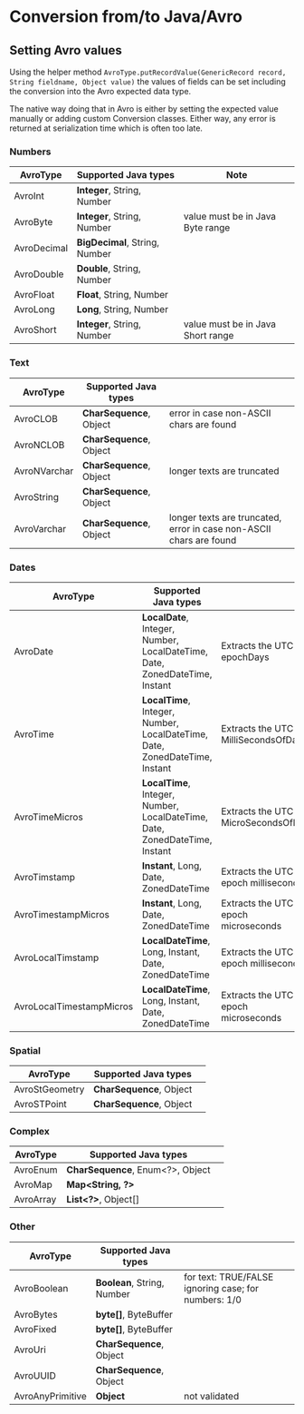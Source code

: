 # Conversion from/to Java/Avro


## Setting Avro values

Using the helper method `AvroType.putRecordValue(GenericRecord record, String fieldname, Object value)` the values of fields can be set including the conversion into the Avro expected data type.

The native way doing that in Avro is either by setting the expected value manually or adding custom Conversion classes. Either way, any error is returned at serialization time which is often too late.

### Numbers

| AvroType    | Supported Java types             | Note |
|-------------|----------------------------------|------|
| AvroInt     | **Integer**, String, Number      |      |
| AvroByte    | **Integer**, String, Number      | value must be in Java Byte range |
| AvroDecimal | **BigDecimal**, String, Number   |      |
| AvroDouble  | **Double**, String, Number       |      |
| AvroFloat   | **Float**, String, Number        |      |
| AvroLong    | **Long**, String, Number         |      |
| AvroShort   | **Integer**, String, Number      | value must be in Java Short range |

### Text

| AvroType     | Supported Java types             |      |
|--------------|----------------------------------|------|
| AvroCLOB     | **CharSequence**, Object         | error in case non-ASCII chars are found     |
| AvroNCLOB    | **CharSequence**, Object         |      |
| AvroNVarchar | **CharSequence**, Object         | longer texts are truncated     |
| AvroString   | **CharSequence**, Object         |      |
| AvroVarchar  | **CharSequence**, Object         | longer texts are truncated, error in case non-ASCII chars are found |

### Dates

| AvroType            | Supported Java types         |      |
|---------------------|------------------------------|------|
| AvroDate            | **LocalDate**, Integer, Number, LocalDateTime, Date, ZonedDateTime, Instant | Extracts the UTC epochDays |
| AvroTime            | **LocalTime**, Integer, Number, LocalDateTime, Date, ZonedDateTime, Instant | Extracts the UTC MilliSecondsOfDay |
| AvroTimeMicros      | **LocalTime**, Integer, Number, LocalDateTime, Date, ZonedDateTime, Instant | Extracts the UTC MicroSecondsOfDay |
| AvroTimstamp        | **Instant**, Long, Date, ZonedDateTime         | Extracts the UTC epoch milliseconds |
| AvroTimestampMicros | **Instant**, Long, Date, ZonedDateTime         | Extracts the UTC epoch microseconds |
| AvroLocalTimstamp        | **LocalDateTime**, Long, Instant, Date, ZonedDateTime         | Extracts the UTC epoch milliseconds |
| AvroLocalTimestampMicros | **LocalDateTime**, Long, Instant, Date, ZonedDateTime         | Extracts the UTC epoch microseconds |


### Spatial

| AvroType       | Supported Java types         |      |
|----------------|------------------------------|------|
| AvroStGeometry | **CharSequence**, Object     |      |
| AvroSTPoint    | **CharSequence**, Object     |      |

### Complex

| AvroType    | Supported Java types              |      |
|-------------|-----------------------------------|------|
| AvroEnum    | **CharSequence**, Enum<?>, Object |      |
| AvroMap     | **Map<String, ?>**                |      |
| AvroArray   | **List<?>**, Object[]             |      |

### Other

| AvroType         | Supported Java types             |      |
|------------------|----------------------------------|------|
| AvroBoolean      | **Boolean**, String, Number      | for text: TRUE/FALSE ignoring case; for numbers: 1/0 |
| AvroBytes        | **byte[]**, ByteBuffer           |      |
| AvroFixed        | **byte[]**, ByteBuffer           |      |
| AvroUri          | **CharSequence**, Object         |      |
| AvroUUID         | **CharSequence**, Object         |      |
| AvroAnyPrimitive | **Object**                       | not validated |

